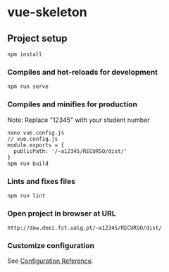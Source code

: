 # vue-skeleton

## Project setup
```
npm install
```

### Compiles and hot-reloads for development
```
npm run serve
```

### Compiles and minifies for production
Note: Replace "12345" with your student number
```
nano vue.config.js
// vue.config.js
module.exports = {
  publicPath: '/~a12345/RECURSO/dist/'
}
npm run build
```

### Lints and fixes files
```
npm run lint
```

### Open project in browser at URL
```
http://daw.deei.fct.ualg.pt/~a12345/RECURSO/dist/
```

### Customize configuration
See [Configuration Reference](https://cli.vuejs.org/config/).
